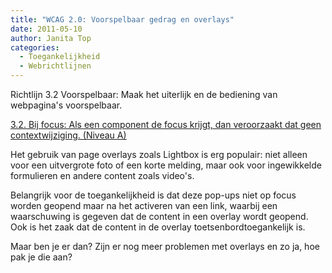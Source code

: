 ```yaml
---
title: "WCAG 2.0: Voorspelbaar gedrag en overlays"
date: 2011-05-10
author: Janita Top
categories: 
  - Toegankelijkheid
  - Webrichtlijnen
---
```

Richtlijn 3.2 Voorspelbaar: Maak het uiterlijk en de bediening van webpagina's voorspelbaar.

[3.2. Bij focus: Als een component de focus krijgt, dan veroorzaakt dat geen contextwijziging. (Niveau A)](http://www.w3.org/Translations/WCAG20-nl/#consistent-behavior)

Het gebruik van page overlays zoals Lightbox is erg populair: niet alleen voor een uitvergrote foto of een korte melding, maar ook voor ingewikkelde formulieren en andere content zoals video's.

Belangrijk voor de toegankelijkheid is dat deze pop-ups niet op focus worden geopend maar na het activeren van een link, waarbij een waarschuwing is gegeven dat de content in een overlay wordt geopend. Ook is het zaak dat de content in de overlay toetsenbordtoegankelijk is.

Maar ben je er dan? Zijn er nog meer problemen met overlays en zo ja, hoe pak je die aan?
